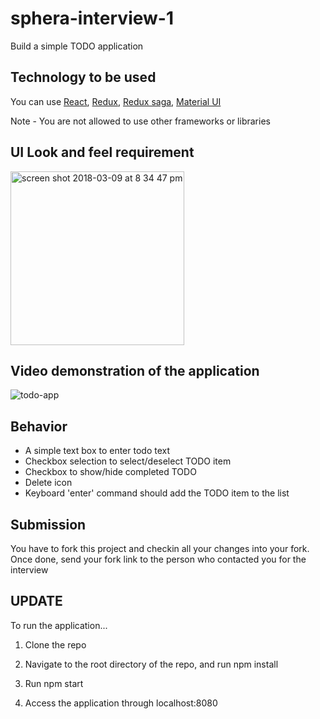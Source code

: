 # sphera-interview-1

Build a simple TODO application

## Technology to be used

You can use [React](https://reactjs.org/), [Redux](https://redux.js.org), [Redux saga](https://redux-saga.js.org/), [Material UI](http://www.material-ui.com/#/)

Note - You are not allowed to use other frameworks or libraries

## UI Look and feel requirement

<img width="278" alt="screen shot 2018-03-09 at 8 34 47 pm" src="https://user-images.githubusercontent.com/446864/37237994-d3b96f58-23d9-11e8-8eff-8e375488d16b.png">


## Video demonstration of the application
![todo-app](https://user-images.githubusercontent.com/446864/37237991-c519b566-23d9-11e8-8ec0-3ac9c05c1e5e.gif)

## Behavior

- A simple text box to enter todo text
- Checkbox selection to select/deselect TODO item
- Checkbox to show/hide completed TODO
- Delete icon
- Keyboard 'enter' command should add the TODO item to the list

## Submission

You have to fork this project and checkin all your changes into your fork. Once done, send your fork link to the person who contacted you for the interview

## UPDATE

To run the application...

1. Clone the repo

2. Navigate to the root directory of the repo, and run npm install

3. Run npm start

4. Access the application through localhost:8080